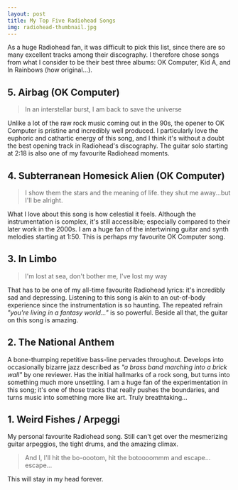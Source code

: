 ```yaml
---
layout: post
title: My Top Five Radiohead Songs
img: radiohead-thumbnail.jpg
---
```


As a huge Radiohead fan, it was difficult to pick this list, since there are so many excellent tracks among their
discography. I therefore chose songs from what I consider to be their best three albums: OK Computer, Kid A, and In 
Rainbows (how original...).

## 5. Airbag (OK Computer)
 
> In an interstellar burst, I am back to save the universe 

Unlike a lot of the raw rock music coming out in the 90s, the opener to OK Computer is pristine and incredibly well 
produced. I particularly love the euphoric and cathartic energy of this song, and I think it's without a doubt the best
opening track in Radiohead's discography. The guitar solo starting at 2:18 is also one of my favourite Radiohead moments. 

## 4. Subterranean Homesick Alien (OK Computer)

> I show them the stars and the meaning of life. they shut me away...but I'll be alright.

What I love about this song is how celestial it feels. Although the instrumentation is complex, it's still 
accessible; especially compared to their later work in the 2000s. I am a huge fan of the intertwining guitar and synth
melodies starting at 1:50. This is perhaps my favourite OK Computer song.  

## 3. In Limbo

> I'm lost at sea, don't bother me, I've lost my way

That has to be one of my all-time favourite Radiohead lyrics: it's incredibly sad and depressing. Listening to this song is
akin to an out-of-body experience since the instrumentation is so haunting. The repeated refrain *"you're living in a
fantasy world..."* is so powerful. Beside all that, the guitar on this song is amazing. 

## 2. The National Anthem

A bone-thumping repetitive bass-line pervades throughout. Develops into occasionally
bizarre jazz described as *"a brass band marching into a brick wall"* by one reviewer. Has the initial hallmarks of a rock song,
but turns into something much more unsettling. I am a huge fan of the experimentation in this song; it's one of those tracks
that really pushes the boundaries, and turns music into something more like art. Truly breathtaking...

## 1. Weird Fishes / Arpeggi

My personal favourite Radiohead song. Still can't get over the mesmerizing guitar arpeggios, the tight drums, and the 
amazing climax. 

> And I, I'll hit the bo-oootom, hit the botoooommm and escape... escape...

This will stay in my head forever.